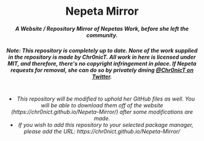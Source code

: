 <center>
    <h1 align="center">Nepeta Mirror</h1>
    <h5 align="center">A Website / Repository Mirror of Nepetas Work, before she left the community.</h5>
    <h5 align="center"><i>Note: This repository is completely up to date. None of the work supplied in the repository is made by Chr0nicT. All work in here is licensed under MIT, and therefore, there's no copyright infringement in place. If Nepeta requests for removal, she can do so by privately dming <a href="https://twitter.com/Chr0nicT/">@Chr0nicT on Twitter</a>.</h5>
<br>
    
  <li>This repository will be modified to uphold her GitHub files as well. You will be able to download them off of the website (https://chr0nict.github.io/Nepeta-Mirror/) after some modifications are made.</li>
  <li> If you wish to add this repository to your selected package manager, please add the URL: https://chr0nict.github.io/Nepeta-Mirror/ </center>
